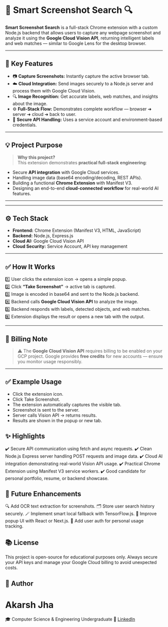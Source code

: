 # 📸 Smart Screenshot Search 🔍

**Smart Screenshot Search** is a full-stack Chrome extension with a custom Node.js backend that allows users to capture any webpage screenshot and analyze it using the **Google Cloud Vision API**, returning intelligent labels and web matches — similar to Google Lens for the desktop browser.

---

## 🚀 **Key Features**

- 📷 **Capture Screenshots:** Instantly capture the active browser tab.
- ☁️ **Cloud Integration:** Send images securely to a Node.js server and process them with Google Cloud Vision.
- 🔍 **Image Recognition:** Get accurate labels, web matches, and insights about the image.
- ⚙️ **Full-Stack Flow:** Demonstrates complete workflow — browser ➜ server ➜ cloud ➜ back to user.
- 🔐 **Secure API Handling:** Uses a service account and environment-based credentials.

---

## 💡 **Project Purpose**

> **Why this project?**  
This extension demonstrates **practical full-stack engineering**:
- Secure **API integration** with Google Cloud services.
- Handling image data (base64 encoding/decoding, REST APIs).
- Building a functional **Chrome Extension** with Manifest V3.
- Designing an end-to-end **cloud-connected workflow** for real-world AI features.

---


---

## ⚙️ **Tech Stack**

- **Frontend:** Chrome Extension (Manifest V3, HTML, JavaScript)
- **Backend:** Node.js, Express.js
- **Cloud AI:** Google Cloud Vision API
- **Cloud Security:** Service Account, API key management

---

## ✅ **How It Works**

1️⃣ User clicks the extension icon → opens a simple popup.  
2️⃣ Click **“Take Screenshot”** → active tab is captured.  
3️⃣ Image is encoded in base64 and sent to the Node.js backend.  
4️⃣ Backend calls **Google Cloud Vision API** to analyze the image.  
5️⃣ Backend responds with labels, detected objects, and web matches.  
6️⃣ Extension displays the result or opens a new tab with the output.

---

## 🔐 **Billing Note**

> ⚠️ The **Google Cloud Vision API** requires billing to be enabled on your GCP project.
> Google provides **free credits** for new accounts — ensure you monitor usage responsibly.

---

## ✅ Example Usage
- Click the extension icon.
- Click Take Screenshot.
- The extension automatically captures the visible tab.
- Screenshot is sent to the server.
- Server calls Vision API → returns results.
- Results are shown in the popup or new tab.

## ✨ Highlights
✔️ Secure API communication using fetch and async requests.
✔️ Clean Node.js Express server handling POST requests and image data.
✔️ Cloud AI integration demonstrating real-world Vision API usage.
✔️ Practical Chrome Extension using Manifest V3 service workers.
✔️ Good candidate for personal portfolio, resume, or backend showcase.

## 📌 Future Enhancements
🔍 Add OCR text extraction for screenshots.
🗂️ Store user search history securely.
🪄 Implement smart local fallback with TensorFlow.js.
🎨 Improve popup UI with React or Next.js.
🔐 Add user auth for personal usage tracking.

## 📚 License
This project is open-source for educational purposes only.
Always secure your API keys and manage your Google Cloud billing to avoid unexpected costs.

## 👤 Author
# Akarsh Jha
🎓 Computer Science & Engineering Undergraduate
🔗 [LinkedIn](https://www.linkedin.com/in/akarshjha03/)

